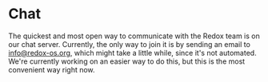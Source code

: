 # Chat
The quickest and most open way to communicate with the Redox team is on our chat server. Currently, the only way to join it is by sending an email to [info@redox-os.org](mailto:info@redox-os.org), which might take a little while, since it's not automated. We're currently working on an easier way to do this, but this is the most convenient way right now.

